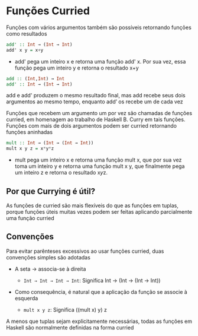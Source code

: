# Funções Curried
Funções com vários argumentos também são possíveis retornando funções como resultados
```haskell
add' :: Int → (Int → Int)
add' x y = x+y
```
- add' pega um inteiro x e retorna uma função add' x. Por sua vez, essa função pega um inteiro y e retorna o resultado x+y

```haskell
add :: (Int,Int) → Int
add' :: Int → (Int → Int)
```
add e add' produzem o mesmo resultado final, mas add recebe seus dois argumentos ao mesmo tempo, enquanto add’ os recebe um de cada vez

Funções que recebem um argumento um por vez são chamadas de funções curried, em homenagem ao trabalho de Haskell B. Curry em tais funções. Funções com mais de dois argumentos podem ser curried retornando funções aninhadas

```haskell
mult :: Int → (Int → (Int → Int))
mult x y z = x*y*z
```
- mult pega um inteiro x e retorna uma função mult x, que por sua vez toma um inteiro y e retorna uma função mult x y, que finalmente pega um inteiro z e retorna o resultado x*y*z.

## Por que Currying é útil? 
As funções de curried são mais flexíveis do que as funções em tuplas, porque funções úteis muitas vezes podem ser feitas aplicando parcialmente uma função curried

## Convenções 
Para evitar parênteses excessivos ao usar funções curried, duas convenções simples são adotadas
- A seta → associa-se à direita
    - `Int → Int → Int → Int`: Significa Int → (Int → (Int → Int))

- Como consequência, é natural que a aplicação da função se associe à esquerda
    - `mult x y z`: Significa ((mult x) y) z

A menos que tuplas sejam explicitamente necessárias, todas as funções em Haskell são normalmente definidas na forma curried
